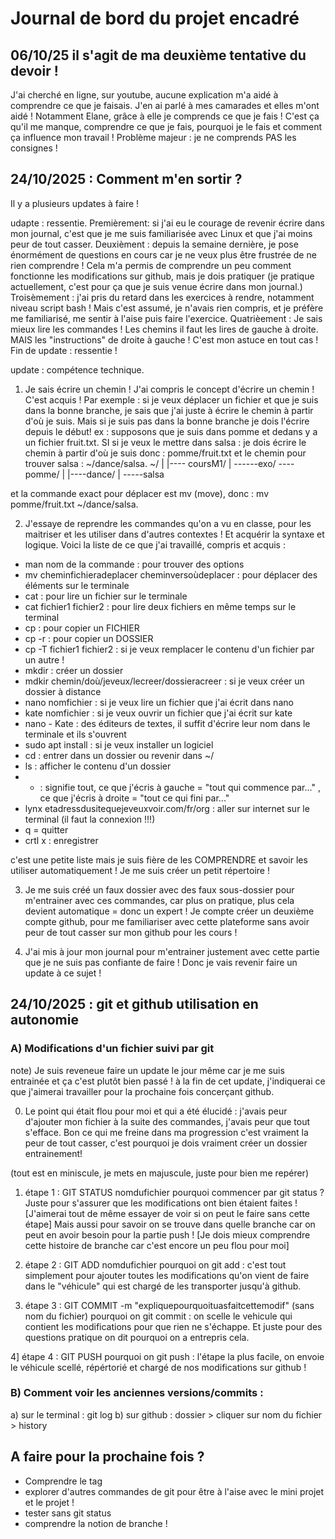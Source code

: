 # Journal de bord du projet encadré
## 06/10/25 il s'agit de ma deuxième tentative du devoir ! 
J'ai cherché en ligne, sur youtube, aucune explication m'a aidé à comprendre ce que je faisais.
J'en ai parlé à mes camarades et elles m'ont aidé ! Notamment Elane, grâce à elle je comprends ce que je fais ! C'est ça qu'il me manque, comprendre ce que je fais, pourquoi je le fais et comment ça influence mon travail ! 
Problème majeur : je ne comprends PAS les consignes ! 

## 24/10/2025 : Comment m'en sortir ?
Il y a plusieurs updates à faire !

udapte : ressentie.
Premièrement: si j'ai eu le courage de revenir écrire dans mon journal, c'est que je me suis familiarisée avec Linux et que j'ai moins peur de tout casser.
Deuxièment : depuis la semaine dernière, je pose énormément de questions en cours car je ne veux plus être frustrée de ne rien comprendre ! Cela m'a permis de comprendre un peu comment fonctionne les modifications sur github, mais je dois pratiquer (je pratique actuellement, c'est pour ça que je suis venue écrire dans mon journal.) 
Troisèmement : j'ai pris du retard dans les exercices à rendre, notamment niveau script bash ! Mais c'est assumé, je n'avais rien compris, et je préfère me familiarisé, me sentir à l'aise puis faire l'exercice.
Quatrièement : Je sais mieux lire les commandes ! Les chemins il faut les lires de gauche à droite. MAIS les "instructions" de droite à gauche ! C'est mon astuce en tout cas !
Fin de update :  ressentie !

update : compétence technique.
1) Je sais écrire un chemin ! J'ai compris le concept d'écrire un chemin ! C'est acquis ! Par exemple : si je veux déplacer un fichier et que je suis dans la bonne branche, je sais que j'ai juste à écrire le chemin à partir d'où je suis. Mais si je suis pas dans la bonne branche je dois l'écrire depuis le début!
ex : supposons que je suis dans pomme et dedans y a un fichier fruit.txt. SI si je veux le mettre dans salsa : je dois écrire le chemin à partir d'où je suis donc : pomme/fruit.txt et le chemin pour trouver salsa : ~/dance/salsa.
~/
|
|---- coursM1/
	|
	------exo/
		----pomme/
|
|----dance/
	|
	-----salsa

et la commande exact pour déplacer est mv (move), donc : mv pomme/fruit.txt ~/dance/salsa.

2) J'essaye de reprendre les commandes qu'on a vu en classe, pour les maitriser et les utiliser dans d'autres contextes ! Et acquérir la syntaxe et logique.
Voici la liste de ce que j'ai travaillé, compris et acquis :
- man nom de la commande : pour trouver des options
- mv cheminfichieradeplacer cheminversoùdeplacer : pour déplacer des éléments sur le terminale
- cat : pour lire un fichier sur le terminale
- cat fichier1 fichier2 : pour lire deux fichiers en même temps sur le terminal
- cp : pour copier un FICHIER
- cp -r : pour copier un DOSSIER
- cp -T fichier1 fichier2 : si je veux remplacer le contenu d'un fichier par un autre !
- mkdir : créer un dossier
- mdkir chemin/doù/jeveux/lecreer/dossieracreer : si je veux créer un dossier à distance
- nano nomfichier : si je veux lire un fichier que j'ai écrit dans nano
- kate nomfichier : si je veux ouvrir un fichier que j'ai écrit sur kate
- nano - Kate : des éditeurs de textes, il suffit d'écrire leur nom dans le terminale et ils s'ouvrent 
- sudo apt install : si je veux installer un logiciel 
- cd : entrer dans un dossier ou revenir dans ~/
- ls : afficher le contenu d'un dossier
- * : signifie tout, ce que j'écris à gauche = "tout qui commence par..." , ce que j'écris à droite = "tout ce qui fini par..."
- lynx etadressdusitequejeveuxvoir.com/fr/org : aller sur internet sur le terminal (il faut la connexion !!!)
- q = quitter
- crtl x : enregistrer

c'est une petite liste mais je suis fière de les COMPRENDRE et savoir les utiliser automatiquement !
Je me suis créer un petit répertoire ! 

3) Je me suis créé un faux dossier avec des faux sous-dossier pour m'entrainer avec ces commandes, car plus on pratique, plus cela devient automatique = donc un  expert !
Je compte créer un deuxième compte github, pour me familiariser avec cette plateforme sans avoir peur de tout casser sur mon github pour les cours !

4) J'ai mis à jour mon journal pour m'entrainer justement avec cette partie que je ne suis pas confiante de faire ! Donc je vais revenir faire un update à ce sujet ! 

## 24/10/2025 : git et github utilisation en autonomie 

### A)  Modifications d'un fichier suivi par git

note) Je suis reveneue faire un update le jour même car je me suis entrainée et ça c'est plutôt bien passé ! à la fin de cet update, j'indiquerai ce que j'aimerai travailler pour la prochaine fois concerçant github.

0) Le point qui était flou pour moi et qui a été élucidé : j'avais peur d'ajouter mon fichier à la suite des commandes, j'avais peur que tout s'efface. Bon ce qui me freine dans ma progression c'est vraiment la peur de tout casser, c'est pourquoi je dois vraiment créer un dossier entrainement!


(tout est en miniscule, je mets en majuscule, juste pour bien me repérer) 

1) étape 1 : GIT STATUS nomdufichier
pourquoi commencer par git status ? Juste pour s'assurer que les modifications ont bien étaient faites ! [J'aimerai tout de même essayer de voir si on peut le faire sans cette étape]
				    Mais aussi pour savoir on se trouve dans quelle branche car on peut en avoir besoin pour la partie push ! [Je dois mieux comprendre cette histoire de branche car c'est encore un peu flou pour moi]

2) étape 2 : GIT ADD nomdufichier
pourquoi on git add : c'est tout simplement pour ajouter toutes les modifications qu'on vient de faire dans le "véhicule" qui est chargé de les transporter jusqu'à github.

3) étape 3 : GIT COMMIT -m "expliquepourquoituasfaitcettemodif" (sans nom du fichier)
pourquoi on git commit : on scelle le vehicule qui contient les modifications pour que rien ne s'échappe. Et juste pour des questions pratique on dit pourquoi on a entrepris cela.

4] étape 4 : GIT PUSH 
pourquoi on git push : l'étape la plus facile, on envoie le véhicule scellé, répértorié et chargé de nos modifications sur github ! 

### B) Comment voir les anciennes versions/commits :

a) sur le terminal : git log
b) sur github : dossier > cliquer sur nom du fichier > history


## A faire pour la prochaine fois ?
- Comprendre le tag
- explorer d'autres commandes de git pour être à l'aise avec le mini projet et le projet !
- tester sans git status
- comprendre la notion de branche ! 
